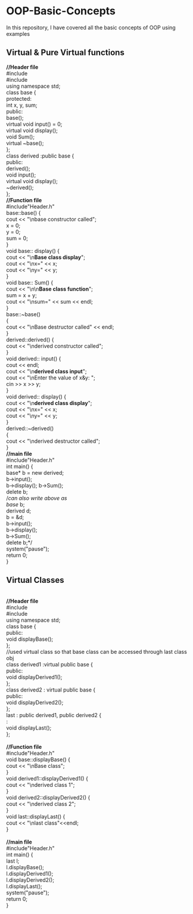 # OOP-Basic-Concepts
In this repository, I have covered all the basic concepts of OOP using examples
## Virtual & Pure Virtual functions
<b>//Header file</b>  
#include<iostream>  
#include<iomanip>  
using namespace std;  
class base {  
protected:  
int x, y, sum;  
public:  
base();  
virtual void input() = 0;  
virtual void display();  
void Sum();  
virtual ~base();  
};  
class derived :public base {  
public:  
derived();  
void input();  
virtual void display();  
~derived();  
};  
<b>//Function file</b>  
#include"Header.h"  
base::base() {  
cout << "\nbase constructor called";  
x = 0;  
y = 0;  
sum = 0;  
}  
void base:: display() {  
cout << "\n****Base class display****";  
cout << "\nx=" << x;  
cout << "\ny=" << y;  
}  
void base:: Sum() {  
cout << "\n\n****Base class function****";  
sum = x + y;  
cout << "\nsum=" << sum << endl;  
}  
base::~base()  
{  
cout << "\nBase destructor called" << endl;  
}  
derived::derived() {  
cout << "\nderived constructor called";  
}  
void derived:: input() {  
cout << endl;  
cout << "\n****derived class input****";  
cout << "\nEnter the value of x&y: ";  
cin >> x >> y;  
}  
void derived:: display() {  
cout << "\n****derived class display****";  
cout << "\nx=" << x;  
cout << "\ny=" << y;  
}  
derived::~derived()  
{  
cout << "\nderived destructor called";  
}  
<b>//main file</b>  
#include"Header.h"  
int main() {  
base* b = new derived;  
b->input();  
b->display(); 
b->Sum();  
delete b;  
/*can also write above as  
base* b;  
derived d;  
b = &d;  
b->input();  
b->display();  
b->Sum();  
delete b;*/  
system("pause");  
return 0;  
}  

## Virtual Classes
<br><b>//Header file</b>
<br>#include<iostream>
<br>#include<iomanip>
<br>using namespace std;
<br>class base {
<br>public:
<br>void displayBase();
<br>};
<br>//used virtual class so that base class can be accessed through last class obj
<br>class derived1 :virtual public base {
<br>public:
<br>void displayDerived1();
<br>};
<br>class derived2 : virtual public base {
<br>public:
<br>void displayDerived2();
<br>};
<br> last : public derived1, public derived2 {
<br>:
<br>void displayLast();
<br>};
<br><br><b>//Function file</b>
<br>#include"Header.h"
<br>void base::displayBase() {
<br>cout << "\nBase class";
<br>}
<br>void derived1::displayDerived1() {
<br>cout << "\nderived class 1";
<br>}
<br>void derived2::displayDerived2() {
<br>cout << "\nderived class 2";
<br>}
<br>void last::displayLast() {
<br>cout << "\nlast class"<<endl;
<br>}
<br><br><b>//main file</b>
<br>#include"Header.h"
<br>int main() {
<br>last l;
<br>l.displayBase();
<br>l.displayDerived1();
<br>l.displayDerived2();
<br>l.displayLast();
<br>system("pause");
<br>return 0;
<br>}